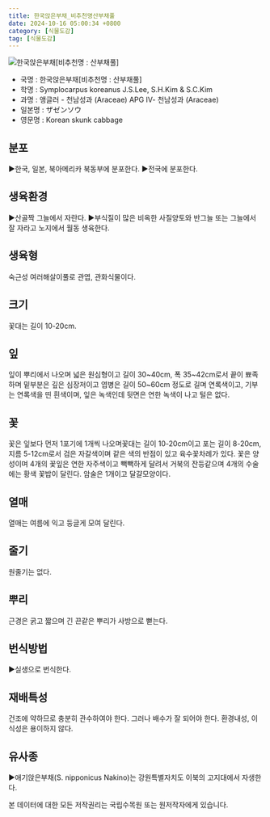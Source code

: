 ```yaml
---
title: 한국앉은부채_비추천명산부채풀
date: 2024-10-16 05:00:34 +0800
category: [식물도감]
tag: [식물도감]
---
```




![한국앉은부채[비추천명 : 산부채풀]](/fileUpload/plants/basic/Araceae/Symplocarpus/9016/1_th2.JPG)
- 국명 : 한국앉은부채[비추천명 : 산부채풀]
- 학명 : Symplocarpus koreanus J.S.Lee, S.H.Kim & S.C.Kim
- 과명 : 앵글러 - 천남성과 (Araceae) APG Ⅳ- 천남성과 (Araceae)
- 일본명 : ザゼンソウ
- 영문명 : Korean skunk cabbage


## 분포
▶한국, 일본, 북아메리카 북동부에 분포한다.▶전국에 분포한다.
## 생육환경
▶산골짝 그늘에서 자란다. ▶부식질이 많은 비옥한 사질양토와 반그늘 또는 그늘에서 잘 자라고 노지에서 월동 생육한다.
## 생육형
숙근성 여러해살이풀로 관엽, 관화식물이다.
## 크기
꽃대는 길이 10-20cm.
## 잎
잎이 뿌리에서 나오며 넓은 원심형이고 길이 30~40cm, 폭 35~42cm로서 끝이 뾰족하며 밑부분은 깊은 심장저이고 엽병은 길이 50~60cm 정도로 길며 연록색이고, 기부는 연록색을 띤 흰색이며, 잎은 녹색인데 뒷면은 연한 녹색이 나고 털은 없다.
## 꽃
꽃은 잎보다 먼저 1포기에 1개씩 나오며꽃대는 길이 10-20cm이고 포는 길이 8-20cm, 지름 5-12cm로서 검은 자갈색이며 같은 색의 반점이 있고 육수꽃차례가 있다. 꽃은 양성이며 4개의 꽃잎은 연한 자주색이고 빽빽하게 달려서 거북의 잔등같으며 4개의 수술에는 황색 꽃밥이 달린다. 암술은 1개이고 달걀모양이다.
## 열매
열매는 여름에 익고 둥글게 모여 달린다.
## 줄기
원줄기는 없다.
## 뿌리
근경은 굵고 짧으며 긴 끈같은 뿌리가 사방으로 뻗는다.
## 번식방법
▶실생으로 번식한다.
## 재배특성
건조에 약하므로 충분히 관수하여야 한다. 그러나 배수가 잘 되어야 한다. 환경내성, 이식성은 용이하지 않다.
## 유사종
▶애기앉은부채(S. nipponicus Nakino)는 강원특별자치도 이북의 고지대에서 자생한다.






본 데이터에 대한 모든 저작권리는 국립수목원 또는 원저작자에게 있습니다.
